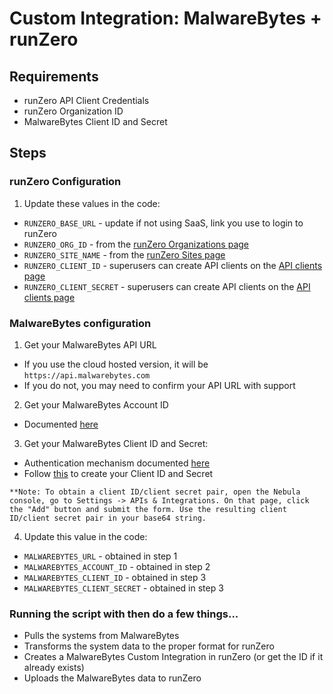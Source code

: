 # Custom Integration: MalwareBytes + runZero

## Requirements

- runZero API Client Credentials
- runZero Organization ID
- MalwareBytes Client ID and Secret

## Steps

### runZero Configuration

1. Update these values in the code:

- `RUNZERO_BASE_URL` - update if not using SaaS, link you use to login to runZero
- `RUNZERO_ORG_ID` - from the [runZero Organizations page](https://console.runzero.com/organizations)
- `RUNZERO_SITE_NAME` - from the [runZero Sites page](https://console.runzero.com/sites)
- `RUNZERO_CLIENT_ID` - superusers can create API clients on the [API clients page](https://console.runzero.com/account/api/clients)
- `RUNZERO_CLIENT_SECRET` - superusers can create API clients on the [API clients page](https://console.runzero.com/account/api/clients)

### MalwareBytes configuration

1. Get your MalwareBytes API URL

- If you use the cloud hosted version, it will be `https://api.malwarebytes.com`
- If you do not, you may need to confirm your API URL with support

2. Get your MalwareBytes Account ID

- Documented [here](https://forums.malwarebytes.com/topic/273187-locate-nebula-accountid-for-use-with-malwarebytes-api/)

3. Get your MalwareBytes Client ID and Secret:

- Authentication mechanism documented [here](https://api.malwarebytes.com/nebula/v1/docs#section/Authentication)
- Follow [this](https://api.malwarebytes.com/nebula/v1/docs#tag/Authentication) to create your Client ID and Secret

```
**Note: To obtain a client ID/client secret pair, open the Nebula console, go to Settings -> APIs & Integrations. On that page, click the "Add" button and submit the form. Use the resulting client ID/client secret pair in your base64 string.
```

4. Update this value in the code:

- `MALWAREBYTES_URL` - obtained in step 1
- `MALWAREBYTES_ACCOUNT_ID` - obtained in step 2
- `MALWAREBYTES_CLIENT_ID` - obtained in step 3
- `MALWAREBYTES_CLIENT_SECRET` - obtained in step 3

### Running the script with then do a few things...

- Pulls the systems from MalwareBytes
- Transforms the system data to the proper format for runZero
- Creates a MalwareBytes Custom Integration in runZero (or get the ID if it already exists)
- Uploads the MalwareBytes data to runZero
